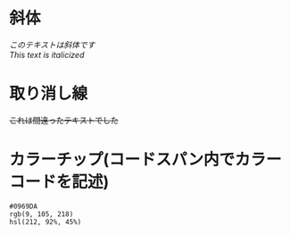 # 斜体
*このテキストは斜体です*  
_This text is italicized_

# 取り消し線
~~これは間違ったテキストでした~~

# カラーチップ(コードスパン内でカラーコードを記述)
`#0969DA`  
`rgb(9, 105, 218)`  
`hsl(212, 92%, 45%)`